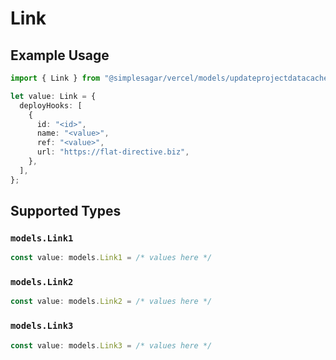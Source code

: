 # Link

## Example Usage

```typescript
import { Link } from "@simplesagar/vercel/models/updateprojectdatacacheop.js";

let value: Link = {
  deployHooks: [
    {
      id: "<id>",
      name: "<value>",
      ref: "<value>",
      url: "https://flat-directive.biz",
    },
  ],
};
```

## Supported Types

### `models.Link1`

```typescript
const value: models.Link1 = /* values here */
```

### `models.Link2`

```typescript
const value: models.Link2 = /* values here */
```

### `models.Link3`

```typescript
const value: models.Link3 = /* values here */
```

